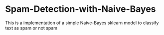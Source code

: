 # Spam-Detection-with-Naive-Bayes
This is a implementation of a simple Naive-Bayes sklearn model to classify text as spam or not spam
